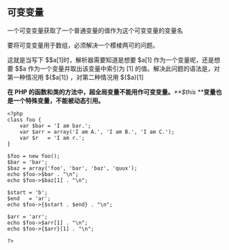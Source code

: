 ## 可变变量

一个可变变量获取了一个普通变量的值作为这个可变变量的变量名

要将可变变量用于数组，必须解决一个模棱两可的问题。

这就是当写下 $$a\[1\]时，解析器需要知道是想要 $a\[1\] 作为一个变量呢，还是想要 $$a 作为一个变量并取出该变量中索引为 \[1\] 的值。解决此问题的语法是，对第一种情况用 ${$a\[1\]} ，对第二种情况用 ${$a}\[1\]

**在 PHP 的函数和类的方法中，超全局变量不能用作可变变量。**_**$this **_**变量也是一个特殊变量，不能被动态引用。**

```
<?php
class foo {
    var $bar = 'I am bar.';
    var $arr = array('I am A.', 'I am B.', 'I am C.');
    var $r   = 'I am r.';
}

$foo = new foo();
$bar = 'bar';
$baz = array('foo', 'bar', 'baz', 'quux');
echo $foo->$bar . "\n";
echo $foo->$baz[1] . "\n";

$start = 'b';
$end   = 'ar';
echo $foo->{$start . $end} . "\n";

$arr = 'arr';
echo $foo->$arr[1] . "\n";
echo $foo->{$arr}[1] . "\n";

?>
```



